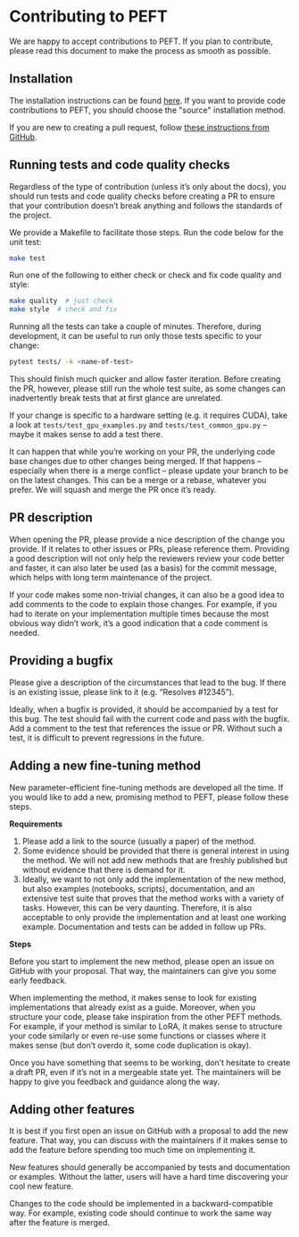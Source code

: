 <!--Copyright 2023 The HuggingFace Team. All rights reserved.

Licensed under the Apache License, Version 2.0 (the "License"); you may not use this file except in compliance with
the License. You may obtain a copy of the License at

http://www.apache.org/licenses/LICENSE-2.0

Unless required by applicable law or agreed to in writing, software distributed under the License is distributed on
an "AS IS" BASIS, WITHOUT WARRANTIES OR CONDITIONS OF ANY KIND, either express or implied. See the License for the
specific language governing permissions and limitations under the License.

⚠️ Note that this file is in Markdown but contain specific syntax for our doc-builder (similar to MDX) that may not be
rendered properly in your Markdown viewer.

-->

# Contributing to PEFT

We are happy to accept contributions to PEFT. If you plan to contribute, please read this document to make the process as smooth as possible.

## Installation

The installation instructions can be found [here](https://huggingface.co/docs/peft/install). If you want to provide code contributions to PEFT, you should choose the "source" installation method.

If you are new to creating a pull request, follow [these instructions from GitHub](https://docs.github.com/en/pull-requests/collaborating-with-pull-requests/proposing-changes-to-your-work-with-pull-requests/creating-a-pull-request).

## Running tests and code quality checks

Regardless of the type of contribution (unless it’s only about the docs), you should run tests and code quality checks before creating a PR to ensure that your contribution doesn’t break anything and follows the standards of the project.

We provide a Makefile to facilitate those steps. Run the code below for the unit test:

```sh
make test
```

Run one of the following to either check or check and fix code quality and style:

```sh
make quality  # just check
make style  # check and fix
```


Running all the tests can take a couple of minutes. Therefore, during development, it can be useful to run only those tests specific to your change:

```sh
pytest tests/ -k <name-of-test>
```

This should finish much quicker and allow faster iteration. Before creating the PR, however, please still run the whole test suite, as some changes can inadvertently break tests that at first glance are unrelated.

If your change is specific to a hardware setting (e.g. it requires CUDA), take a look at `tests/test_gpu_examples.py` and `tests/test_common_gpu.py` – maybe it makes sense to add a test there.

It can happen that while you’re working on your PR, the underlying code base changes due to other changes being merged. If that happens – especially when there is a merge conflict – please update your branch to be on the latest changes. This can be a merge or a rebase, whatever you prefer. We will squash and merge the PR once it’s ready.

## PR description

When opening the PR, please provide a nice description of the change you provide. If it relates to other issues or PRs, please reference them. Providing a good description will not only help the reviewers review your code better and faster, it can also later be used (as a basis) for the commit message, which helps with long term maintenance of the project.

If your code makes some non-trivial changes, it can also be a good idea to add comments to the code to explain those changes. For example, if you had to iterate on your implementation multiple times because the most obvious way didn’t work, it’s a good indication that a code comment is needed.

## Providing a bugfix

Please give a description of the circumstances that lead to the bug. If there is an existing issue, please link to it (e.g. “Resolves #12345”).

Ideally, when a bugfix is provided, it should be accompanied by a test for this bug. The test should fail with the current code and pass with the bugfix. Add a comment to the test that references the issue or PR. Without such a test, it is difficult to prevent regressions in the future.

## Adding a new fine-tuning method

New parameter-efficient fine-tuning methods are developed all the time. If you would like to add a new, promising method to PEFT, please follow these steps.

**Requirements**

1. Please add a link to the source (usually a paper) of the method.
2. Some evidence should be provided that there is general interest in using the method. We will not add new methods that are freshly published but without evidence that there is demand for it.
3. Ideally, we want to not only add the implementation of the new method, but also examples (notebooks, scripts), documentation, and an extensive test suite that proves that the method works with a variety of tasks. However, this can be very daunting. Therefore, it is also acceptable to only provide the implementation and at least one working example. Documentation and tests can be added in follow up PRs.

**Steps**

Before you start to implement the new method, please open an issue on GitHub with your proposal. That way, the maintainers can give you some early feedback.

When implementing the method, it makes sense to look for existing implementations that already exist as a guide. Moreover, when you structure your code, please take inspiration from the other PEFT methods. For example, if your method is similar to LoRA, it makes sense to structure your code similarly or even re-use some functions or classes where it makes sense (but don’t overdo it, some code duplication is okay).

Once you have something that seems to be working, don’t hesitate to create a draft PR, even if it’s not in a mergeable state yet. The maintainers will be happy to give you feedback and guidance along the way.

## Adding other features

It is best if you first open an issue on GitHub with a proposal to add the new feature. That way, you can discuss with the maintainers if it makes sense to add the feature before spending too much time on implementing it.

New features should generally be accompanied by tests and documentation or examples. Without the latter, users will have a hard time discovering your cool new feature.

Changes to the code should be implemented in a backward-compatible way. For example, existing code should continue to work the same way after the feature is merged.

